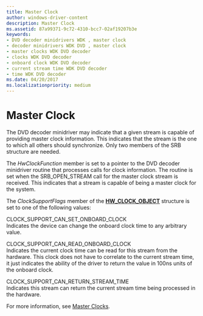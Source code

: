```yaml
---
title: Master Clock
author: windows-driver-content
description: Master Clock
ms.assetid: 87a99371-9c72-4310-bcc7-02af19207b3e
keywords:
- DVD decoder minidrivers WDK , master clock
- decoder minidrivers WDK DVD , master clock
- master clocks WDK DVD decoder
- clocks WDK DVD decoder
- onboard clock WDK DVD decoder
- current stream time WDK DVD decoder
- time WDK DVD decoder
ms.date: 04/20/2017
ms.localizationpriority: medium
---
```


# Master Clock





The DVD decoder minidriver may indicate that a given stream is capable of providing master clock information. This indicates that the stream is the one to which all others should synchronize. Only two members of the SRB structure are needed.

The *HwClockFunction* member is set to a pointer to the DVD decoder minidriver routine that processes calls for clock information. The routine is set when the SRB\_OPEN\_STREAM call for the master clock stream is received. This indicates that a stream is capable of being a master clock for the system.

The *ClockSupportFlags* member of the [**HW\_CLOCK\_OBJECT**](https://msdn.microsoft.com/library/windows/hardware/ff559671) structure is set to one of the following values:

<a href="" id="clock-support-can-set-onboard-clock"></a>CLOCK\_SUPPORT\_CAN\_SET\_ONBOARD\_CLOCK  
Indicates the device can change the onboard clock time to any arbitrary value.

<a href="" id="clock-support-can-read-onboard-clock"></a>CLOCK\_SUPPORT\_CAN\_READ\_ONBOARD\_CLOCK  
Indicates the current clock time can be read for this stream from the hardware. This clock does not have to correlate to the current stream time, it just indicates the ability of the driver to return the value in 100ns units of the onboard clock.

<a href="" id="clock-support-can-return-stream-time"></a>CLOCK\_SUPPORT\_CAN\_RETURN\_STREAM\_TIME  
Indicates this stream can return the current stream time being processed in the hardware.

For more information, see [Master Clocks](master-clocks.md).

 

 




